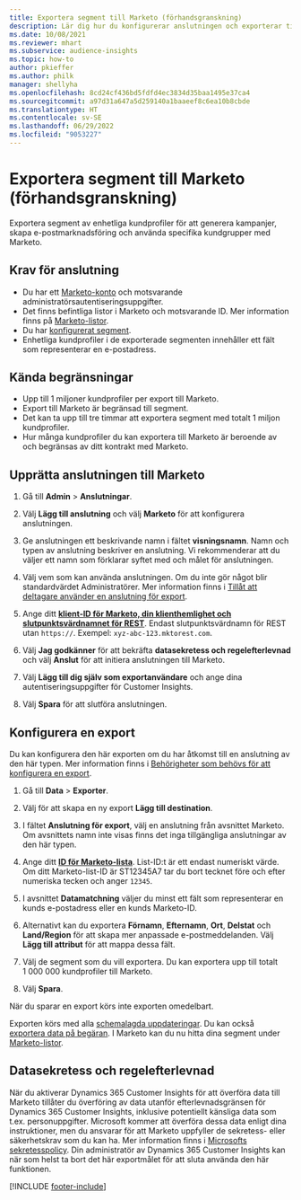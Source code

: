 ```yaml
---
title: Exportera segment till Marketo (förhandsgranskning)
description: Lär dig hur du konfigurerar anslutningen och exporterar till Marketo.
ms.date: 10/08/2021
ms.reviewer: mhart
ms.subservice: audience-insights
ms.topic: how-to
author: pkieffer
ms.author: philk
manager: shellyha
ms.openlocfilehash: 8cd24cf436bd5fdfd4ec3834d35baa1495e37ca4
ms.sourcegitcommit: a97d31a647a5d259140a1baaeef8c6ea10b8cbde
ms.translationtype: HT
ms.contentlocale: sv-SE
ms.lasthandoff: 06/29/2022
ms.locfileid: "9053227"
---
```

# <a name="export-segments-to-marketo-preview"></a>Exportera segment till Marketo (förhandsgranskning)

Exportera segment av enhetliga kundprofiler för att generera kampanjer, skapa e-postmarknadsföring och använda specifika kundgrupper med Marketo.

## <a name="prerequisites-for-connection"></a>Krav för anslutning

-   Du har ett [Marketo-konto](https://login.marketo.com/) och motsvarande administratörsautentiseringsuppgifter.
-   Det finns befintliga listor i Marketo och motsvarande ID. Mer information finns på [Marketo-listor](https://docs.marketo.com/display/public/DOCS/Understanding+Static+Lists).
-   Du har [konfigurerat segment](segments.md).
-   Enhetliga kundprofiler i de exporterade segmenten innehåller ett fält som representerar en e-postadress.

## <a name="known-limitations"></a>Kända begränsningar

- Upp till 1 miljoner kundprofiler per export till Marketo.
- Export till Marketo är begränsad till segment.
- Det kan ta upp till tre timmar att exportera segment med totalt 1 miljon kundprofiler. 
- Hur många kundprofiler du kan exportera till Marketo är beroende av och begränsas av ditt kontrakt med Marketo.

## <a name="set-up-connection-to-marketo"></a>Upprätta anslutningen till Marketo

1. Gå till **Admin** > **Anslutningar**.

1. Välj **Lägg till anslutning** och välj **Marketo** för att konfigurera anslutningen.

1. Ge anslutningen ett beskrivande namn i fältet **visningsnamn**. Namn och typen av anslutning beskriver en anslutning. Vi rekommenderar att du väljer ett namn som förklarar syftet med och målet för anslutningen.

1. Välj vem som kan använda anslutningen. Om du inte gör något blir standardvärdet Administratörer. Mer information finns i [Tillåt att deltagare använder en anslutning för export](connections.md#allow-contributors-to-use-a-connection-for-exports).

1. Ange ditt **[klient-ID för Marketo, din klienthemlighet och slutpunktsvärdnamnet för REST](https://developers.marketo.com/rest-api/authentication/)**. Endast slutpunktsvärdnamn för REST utan `https://`. Exempel: `xyz-abc-123.mktorest.com`. 

1. Välj **Jag godkänner** för att bekräfta **datasekretess och regelefterlevnad** och välj **Anslut** för att initiera anslutningen till Marketo.

1. Välj **Lägg till dig själv som exportanvändare** och ange dina autentiseringsuppgifter för Customer Insights.

1. Välj **Spara** för att slutföra anslutningen.

## <a name="configure-an-export"></a>Konfigurera en export

Du kan konfigurera den här exporten om du har åtkomst till en anslutning av den här typen. Mer information finns i [Behörigheter som behövs för att konfigurera en export](export-destinations.md#set-up-a-new-export).

1. Gå till **Data** > **Exporter**.

1. Välj för att skapa en ny export **Lägg till destination**.

1. I fältet **Anslutning för export**, välj en anslutning från avsnittet Marketo. Om avsnittets namn inte visas finns det inga tillgängliga anslutningar av den här typen.

1. Ange ditt **[ID för Marketo-lista](https://docs.marketo.com/display/public/DOCS/Understanding+Static+Lists)**. List-ID:t är ett endast numeriskt värde. Om ditt Marketo-list-ID är ST12345A7 tar du bort tecknet före och efter numeriska tecken och anger `12345`. 

1. I avsnittet **Datamatchning** väljer du minst ett fält som representerar en kunds e-postadress eller en kunds Marketo-ID. 

1. Alternativt kan du exportera **Förnamn**, **Efternamn**, **Ort**, **Delstat** och **Land/Region** för att skapa mer anpassade e-postmeddelanden. Välj **Lägg till attribut** för att mappa dessa fält.

1. Välj de segment som du vill exportera. Du kan exportera upp till totalt 1 000 000 kundprofiler till Marketo.

1. Välj **Spara**.

När du sparar en export körs inte exporten omedelbart.

Exporten körs med alla [schemalagda uppdateringar](system.md#schedule-tab). Du kan också [exportera data på begäran](export-destinations.md#run-exports-on-demand). I Marketo kan du nu hitta dina segment under [Marketo-listor](https://docs.marketo.com/display/public/DOCS/Understanding+Static+Lists).


## <a name="data-privacy-and-compliance"></a>Datasekretess och regelefterlevnad

När du aktiverar Dynamics 365 Customer Insights för att överföra data till Marketo tillåter du överföring av data utanför efterlevnadsgränsen för Dynamics 365 Customer Insights, inklusive potentiellt känsliga data som t.ex. personuppgifter. Microsoft kommer att överföra dessa data enligt dina instruktioner, men du ansvarar för att Marketo uppfyller de sekretess- eller säkerhetskrav som du kan ha. Mer information finns i [Microsofts sekretesspolicy](https://go.microsoft.com/fwlink/?linkid=396732).
Din administratör av Dynamics 365 Customer Insights kan när som helst ta bort det här exportmålet för att sluta använda den här funktionen.


[!INCLUDE [footer-include](includes/footer-banner.md)]
